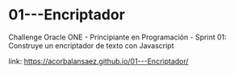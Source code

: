 # 01---Encriptador
Challenge Oracle ONE - Principiante en Programación - Sprint 01: Construye un encriptador de texto con Javascript

link: https://acorbalansaez.github.io/01---Encriptador/
